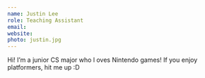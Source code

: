 ```yaml
---
name: Justin Lee
role: Teaching Assistant
email:
website:
photo: justin.jpg
---
```


Hi! I’m a junior CS major who l oves Nintendo games! If you enjoy platformers, hit me up :D